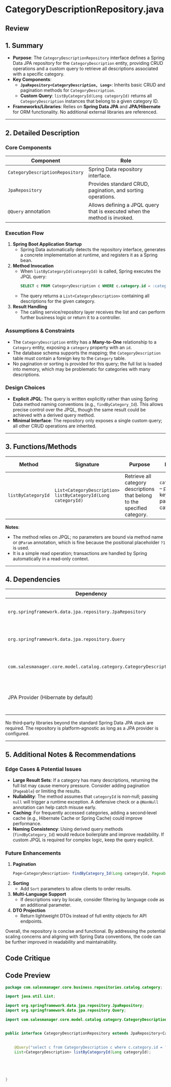 # CategoryDescriptionRepository.java

## Review

## 1. Summary
- **Purpose**: The `CategoryDescriptionRepository` interface defines a Spring Data JPA repository for the `CategoryDescription` entity, providing CRUD operations and a custom query to retrieve all descriptions associated with a specific category.
- **Key Components**:
  - **`JpaRepository<CategoryDescription, Long>`**: Inherits basic CRUD and pagination methods for `CategoryDescription`.
  - **Custom Query**: `listByCategoryId(Long categoryId)` returns all `CategoryDescription` instances that belong to a given category ID.
- **Frameworks/Libraries**: Relies on **Spring Data JPA** and **JPA/Hibernate** for ORM functionality. No additional external libraries are referenced.

---

## 2. Detailed Description
### Core Components
| Component | Role |
|-----------|------|
| `CategoryDescriptionRepository` | Spring Data repository interface. |
| `JpaRepository` | Provides standard CRUD, pagination, and sorting operations. |
| `@Query` annotation | Allows defining a JPQL query that is executed when the method is invoked. |

### Execution Flow
1. **Spring Boot Application Startup**  
   - Spring Data automatically detects the repository interface, generates a concrete implementation at runtime, and registers it as a Spring bean.
2. **Method Invocation**  
   - When `listByCategoryId(categoryId)` is called, Spring executes the JPQL query:  
     ```sql
     SELECT c FROM CategoryDescription c WHERE c.category.id = :categoryId
     ```
   - The query returns a `List<CategoryDescription>` containing all descriptions for the given category.
3. **Result Handling**  
   - The calling service/repository layer receives the list and can perform further business logic or return it to a controller.

### Assumptions & Constraints
- The `CategoryDescription` entity has a **Many-to-One** relationship to a `Category` entity, exposing a `category` property with an `id`.
- The database schema supports the mapping; the `CategoryDescription` table must contain a foreign key to the `Category` table.
- No pagination or sorting is provided for this query; the full list is loaded into memory, which may be problematic for categories with many descriptions.

### Design Choices
- **Explicit JPQL**: The query is written explicitly rather than using Spring Data method naming conventions (e.g., `findByCategory_Id`). This allows precise control over the JPQL, though the same result could be achieved with a derived query method.
- **Minimal Interface**: The repository only exposes a single custom query; all other CRUD operations are inherited.

---

## 3. Functions/Methods
| Method | Signature | Purpose | Inputs | Outputs | Side Effects |
|--------|-----------|---------|--------|---------|--------------|
| `listByCategoryId` | `List<CategoryDescription> listByCategoryId(Long categoryId)` | Retrieve all category descriptions that belong to the specified category. | `categoryId` – primary key of the parent category. | `List<CategoryDescription>` – collection of matching descriptions. | None (read‑only). |

**Notes**:
- The method relies on JPQL; no parameters are bound via method name or `@Param` annotation, which is fine because the positional placeholder `?1` is used.
- It is a simple read operation; transactions are handled by Spring automatically in a read‑only context.

---

## 4. Dependencies
| Dependency | Type | Purpose |
|------------|------|---------|
| `org.springframework.data.jpa.repository.JpaRepository` | Spring Data | Provides CRUD and query capabilities. |
| `org.springframework.data.jpa.repository.Query` | Spring Data | Allows custom JPQL queries. |
| `com.salesmanager.core.model.catalog.category.CategoryDescription` | Domain Entity | Represents the entity being persisted. |
| JPA Provider (Hibernate by default) | ORM | Executes the JPQL against the underlying database. |

No third‑party libraries beyond the standard Spring Data JPA stack are required. The repository is platform‑agnostic as long as a JPA provider is configured.

---

## 5. Additional Notes & Recommendations
### Edge Cases & Potential Issues
- **Large Result Sets**: If a category has many descriptions, returning the full list may cause memory pressure. Consider adding pagination (`Pageable`) or limiting the results.
- **Nullability**: The method assumes that `categoryId` is non‑null; passing `null` will trigger a runtime exception. A defensive check or a `@NonNull` annotation can help catch misuse early.
- **Caching**: For frequently accessed categories, adding a second‑level cache (e.g., Hibernate Cache or Spring Cache) could improve performance.
- **Naming Consistency**: Using derived query methods (`findByCategory_Id`) would reduce boilerplate and improve readability. If custom JPQL is required for complex logic, keep the query explicit.

### Future Enhancements
1. **Pagination**  
   ```java
   Page<CategoryDescription> findByCategory_Id(Long categoryId, Pageable pageable);
   ```
2. **Sorting**  
   - Add `Sort` parameters to allow clients to order results.
3. **Multi‑Language Support**  
   - If descriptions vary by locale, consider filtering by language code as an additional parameter.
4. **DTO Projection**  
   - Return lightweight DTOs instead of full entity objects for API endpoints.

Overall, the repository is concise and functional. By addressing the potential scaling concerns and aligning with Spring Data conventions, the code can be further improved in readability and maintainability.

## Code Critique



## Code Preview

```java
package com.salesmanager.core.business.repositories.catalog.category;

import java.util.List;

import org.springframework.data.jpa.repository.JpaRepository;
import org.springframework.data.jpa.repository.Query;

import com.salesmanager.core.model.catalog.category.CategoryDescription;


public interface CategoryDescriptionRepository extends JpaRepository<CategoryDescription, Long> {
	

	@Query("select c from CategoryDescription c where c.category.id = ?1")
	List<CategoryDescription> listByCategoryId(Long categoryId);
	



	
}



```
